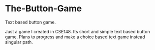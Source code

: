 # The-Button-Game

Text based button game.

Just a game I created in CSE148. Its short and simple text based button game. Plans to progress and make a choice based text game instead singular path.
